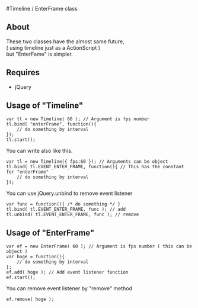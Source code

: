 #Timeline / EnterFrame class


## About

These two classes have the almost same future,  
( using timeline just as a ActionScript )   
but "EnterFame" is simpler.

## Requires

- jQuery

## Usage of "Timeline"

	var tl = new Timeline( 60 ); // Argument is fps number
	tl.bind( "enterFrame", function(){
		// do something by interval
	});
	tl.start();

You can write also like this.

	var tl = new Timeline({ fps:60 }); // Arguments can be object
	tl.bind( tl.EVENT_ENTER_FRAME, function(){ // This has the constant for "enterFrame"
		// do something by interval
	});

You can use jQuery.unbind to remove event listener
	
	var func = function(){ /* do something */ }
	tl.bind( tl.EVENT_ENTER_FRAME, func ); // add
	tl.unbind( tl.EVENT_ENTER_FRAME, func ); // remove

## Usage of "EnterFrame"

	var ef = new EnterFrame( 60 ); // Argument is fps number ( this can be object )
	var hoge = function(){
		// do something by interval
	};
	ef.add( hoge ); // Add event listener function
	ef.start();
	
You can remove event listener by "remove" method
	
	ef.remove( hoge );
